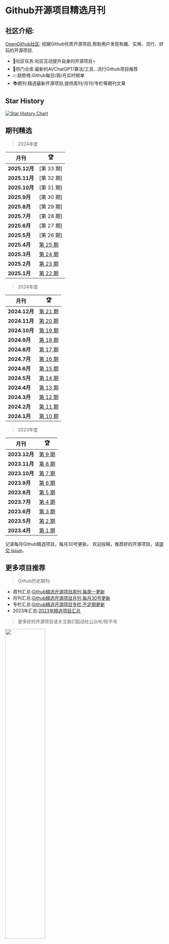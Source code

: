 # Github开源项目精选月刊


## 社区介绍:

[OpenGithub社区](http://open.itc.cn/): 挖掘Github优质开源项目,帮助用户发现有趣、实用、流行、好玩的开源项目.

- 🤝社区任务:社区互动提升自身的开源项目⭐
- 🌋热门仓库:最新的AI/ChatGPT/算法/工具...流行Github项目推荐
- 📈趋势榜:Github每日/周/月实时榜单
- 📚期刊:精选最新开源项目,提供周刊/月刊/专栏等期刊文章

## Star History

[![Star History Chart](https://api.star-history.com/svg?repos=OpenGithubs/monthly&type=Date)](https://star-history.com/#OpenGithubs/monthly&Date)

## 期刊精选

> 2024年度

| 月刊           | 🏆                      |
|--------------|--------------------------| 
| **2025.12月** | [第 33 期]|
| **2025.11月** | [第 32 期] |
| **2025.10月** | [第 31 期] |
| **2025.9月**  | [第 30 期]|
| **2025.8月**  | [第 29 期]|
| **2025.7月**  | [第 28 期]|
| **2025.6月**  | [第 27 期] |
| **2025.5月**  | [第 26 期] |
| **2025.4月**  | [第 25 期](2025/04.md) |
| **2025.3月**  | [第 24 期](2025/03.md)  |
| **2025.2月**  | [第 23 期](2025/02.md)  |
| **2025.1月**  | [第 22 期](https://github.com/OpenGithubs/github-monthly-rank/blob/main/2025/01.md)|

> 2024年度

| 月刊           | 🏆                       |
|--------------|--------------------------| 
| **2024.12月** | [第 21 期](2024/2024.12.md)                 |
| **2024.11月** | [第 20 期](2024/2024.11.md)                 |
| **2024.10月** | [第 19 期](2024/2024.10.md)             |
| **2024.9月**  | [第 18 期](2024/202409.md) |
| **2024.8月**  | [第 17 期](2024/2024.8.md) |
| **2024.7月**  | [第 16 期](2024/2024.7.md) |
| **2024.6月**  | [第 15 期](2024/2024.6.md) |
| **2024.5月**  | [第 14 期](2024/2024.5.md) |
| **2024.4月**  | [第 13 期](2024/2024.4.md) |
| **2024.3月**  | [第 12 期](2024/2024.3.md) |
| **2024.2月**  | [第 11 期](2024/2024.2.md) |
| **2024.1月**  | [第 10 期](2024/2024.1.md) |

> 2023年度

| 月刊           | 🏆                       |
|--------------|--------------------------| 
| **2023.12月** | [第 9 期](2023/2023.12.md)  |
| **2023.11月** | [第 8 期](2023/2023.11.md) |
| **2023.10月** | [第 7 期](2023/2023.10.md) |
| **2023.9月**  | [第 6 期](2023/2023.9.md)  |
| **2023.8月**  | [第 5 期](2023/2023.8.md)  |
| **2023.7月**  | [第 4 期](2023/2023.7.md)  |
| **2023.6月**  | [第 3 期](2023/2023.6.md)  |
| **2023.5月**  | [第 2 期](2023/2023.5.md)  |
| **2023.4月**  | [第 1 期](2023/2023.4.md)  |

记录每月Github精选项目，每月30号更新。
欢迎投稿，推荐好的开源项目，请[提交 issue](https://github.com/OpenGithubs/monthly/issues)。

## 更多项目推荐

> Github历史期刊:

- 周刊汇总:[Github精选开源项目周刊,每周一更新](https://github.com/OpenGithubs/weekly)
- 月刊汇总:[Github精选开源项目月刊,每月30号更新](https://github.com/OpenGithubs/monthly)
- 专栏汇总:[Github精选开源项目专栏,不定期更新](https://github.com/OpenGithubs/selectedColumn)
- 2023年汇总:[2023年精选项目汇总](https://github.com/OpenGithubs/Summary2023)


> 更多好的开源项目请关注我们狐动社公众号/知乎号

<image src="http://photocdn.tv.sohu.com/img/q_mini/20230525/pic_org_ed11340c-cba7-4072-942a-69a9ec0bc251.png" style="width:50%">

